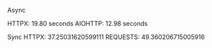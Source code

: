 Async

HTTPX: 19.80 seconds
AIOHTTP: 12.98 seconds

Sync
HTTPX:  37.25031620599111
REQUESTS:  49.360206715005916
